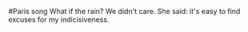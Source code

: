 #Paris song
What if the rain?
We didn't care.
She said: it's easy to find excuses for my indicisiveness.
